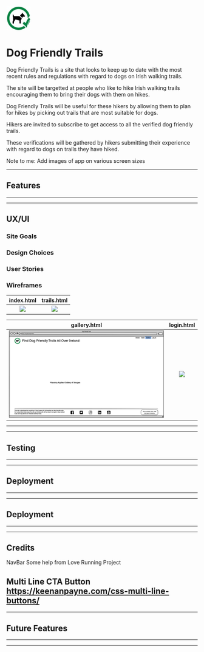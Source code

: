 ![CI logo](assets/images/dogs-allowed-small.jpg)

# Dog Friendly Trails

Dog Friendly Trails is a site that looks to keep up to date with the most recent rules and regulations with regard to dogs on Irish walking trails.

The site will be targetted at people who like to hike Irish walking trails encouraging them to bring their dogs with them on hikes. 

Dog Friendly Trails will be useful for these hikers by allowing them to plan for hikes by picking out trails that are most suitable for dogs.

Hikers are invited to subscribe to get access to all the verified dog friendly trails.

These verifications will be gathered by hikers submitting their experience with regard to dogs on trails they have hiked.

Note to me: Add images of app on various screen sizes

------

## Features

------


------

## UX/UI

### Site Goals

### Design Choices

### User Stories

### Wireframes

index.html                 |  trails.html
:-------------------------:|:-------------------------:
![](docs/wireframes/index.png)  |  ![](docs/wireframes/trailspage.png)

gallery.html               |  login.html
:-------------------------:|:-------------------------:
![](docs/wireframes/gallerypage.png)  |  ![](docs/wireframes/loginpage.png)

------


------

## Testing

------


------

## Deployment

------


------

## Deployment

------


------

## Credits

NavBar Some help from Love Running Project

Multi Line CTA Button https://keenanpayne.com/css-multi-line-buttons/
------


------

## Future Features

------


------